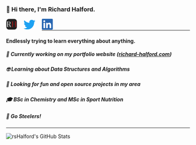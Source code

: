 ### 👋 Hi there, I'm Richard Halford.

[<img align="left" alt="richard-halford.com" width="30px" src="./assets/website.png" />][website]
[<img align="left" hspace="18" vspace="3" alt="Twitter" width="32px" src="./assets/twitter.png" />][twitter]
[<img align="left" alt="LinkedIn" width="30px" src="./assets/linkedin.png" />][linkedin]

<br>

---

#### Endlessly trying to learn everything about anything.

##### :construction: Currently working on my portfolio website ([richard-halford.com](https://www.richard-halford.com))

##### :nerd_face: Learning about Data Structures and Algorithms

##### :revolving_hearts: Looking for fun and open source projects in my area

##### :mortar_board: BSc in Chemistry and MSc in Sport Nutrition

##### :football: Go Steelers!

---


<img align="left" alt="rsHalford's GitHub Stats" src="https://github-readme-stats.vercel.app/api?username=rsHalford&show_icons=true&hide_border=true&include_all_commits&count_private=true&theme=gruvbox" />

[website]: https://www.richard-halford.com
[twitter]: https://www.twitter.com/richardhalford_
[linkedin]: https://www.linkedin.com/in/richard-halford
